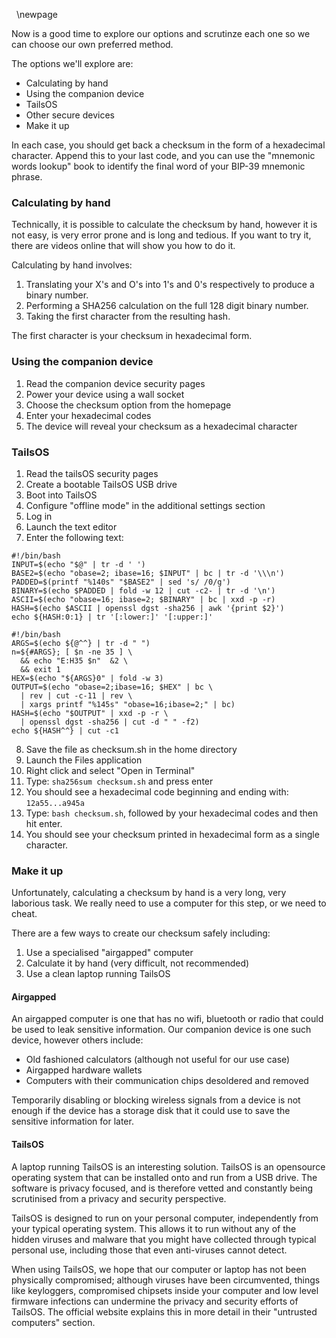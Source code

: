&nbsp;
\newpage






Now is a good time to explore our options and scrutinze each one so we can choose our own preferred method.

The options we'll explore are:

- Calculating by hand
- Using the companion device
- TailsOS
- Other secure devices
- Make it up

In each case, you should get back a checksum in the form of a hexadecimal character. Append this to your last code, and you can use the "mnemonic words lookup" book to identify the final word of your BIP-39 mnemonic phrase.

### Calculating by hand
Technically, it is possible to calculate the checksum by hand, however it is not easy, is very error prone and is long and tedious. If you want to try it, there are videos online that will show you how to do it.

Calculating by hand involves:

1. Translating your X's and O's into 1's and 0's respectively to produce a binary number.
2. Performing a SHA256 calculation on the full 128 digit binary number.
3. Taking the first character from the resulting hash.

The first character is your checksum in hexadecimal form.

### Using the companion device
1. Read the companion device security pages
2. Power your device using a wall socket
3. Choose the checksum option from the homepage
4. Enter your hexadecimal codes
5. The device will reveal your checksum as a hexadecimal character

### TailsOS
1. Read the tailsOS security pages
2. Create a bootable TailsOS USB drive
3. Boot into TailsOS
4. Configure "offline mode" in the additional settings section
5. Log in
6. Launch the text editor
7. Enter the following text:
```text
#!/bin/bash
INPUT=$(echo "$@" | tr -d ' ')
BASE2=$(echo "obase=2; ibase=16; $INPUT" | bc | tr -d '\\\n')
PADDED=$(printf "%140s" "$BASE2" | sed 's/ /0/g')
BINARY=$(echo $PADDED | fold -w 12 | cut -c2- | tr -d '\n')
ASCII=$(echo "obase=16; ibase=2; $BINARY" | bc | xxd -p -r)
HASH=$(echo $ASCII | openssl dgst -sha256 | awk '{print $2}')
echo ${HASH:0:1} | tr '[:lower:]' '[:upper:]'
```

```text
#!/bin/bash
ARGS=$(echo ${@^^} | tr -d " ")
n=${#ARGS}; [ $n -ne 35 ] \
  && echo "E:H35 $n"  &2 \
  && exit 1
HEX=$(echo "${ARGS}0" | fold -w 3)
OUTPUT=$(echo "obase=2;ibase=16; $HEX" | bc \
  | rev | cut -c-11 | rev \
  | xargs printf "%145s" "obase=16;ibase=2;" | bc)
HASH=$(echo "$OUTPUT" | xxd -p -r \
  | openssl dgst -sha256 | cut -d " " -f2)
echo ${HASH^^} | cut -c1
```
8. Save the file as checksum.sh in the home directory
9. Launch the Files application
10. Right click and select "Open in Terminal"
11. Type: `sha256sum checksum.sh` and press enter
12. You should see a hexadecimal code beginning and ending with: `12a55...a945a`
13. Type: `bash checksum.sh`, followed by your hexadecimal codes and then hit enter.
14. You should see your checksum printed in hexadecimal form as a single character.

### Make it up

Unfortunately, calculating a checksum by hand is a very long, very laborious task. We really need to use a computer for this step, or we need to cheat.


There are a few ways to create our checksum safely including:

1. Use a specialised "airgapped" computer
2. Calculate it by hand (very difficult, not recommended)
3. Use a clean laptop running TailsOS

#### Airgapped
An airgapped computer is one that has no wifi, bluetooth or radio that could be used to leak sensitive information. Our companion device is one such device, however others include:

- Old fashioned calculators (although not useful for our use case)
- Airgapped hardware wallets
- Computers with their communication chips desoldered and removed

Temporarily disabling or blocking wireless signals from a device is not enough if the device has a storage disk that it could use to save the sensitive information for later.

#### TailsOS
A laptop running TailsOS is an interesting solution. TailsOS is an opensource operating system that can be installed onto and run from a USB drive. The software is privacy focused, and is therefore vetted and constantly being scrutinised from a privacy and security perspective.

TailsOS is designed to run on your personal computer, independently from your typical operating system. This allows it to run without any of the hidden viruses and malware that you might have collected through typical personal use, including those that even anti-viruses cannot detect.

When using TailsOS, we hope that our computer or laptop has not been physically compromised; although viruses have been circumvented, things like keyloggers, compromised chipsets inside your computer and low level firmware infections can undermine the privacy and security efforts of TailsOS. The official website explains this in more detail in their "untrusted computers" section.



